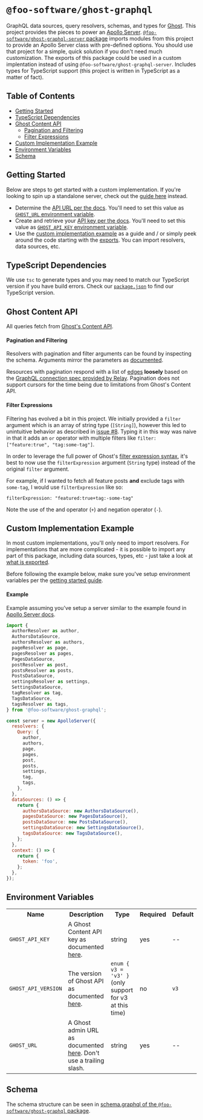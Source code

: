 # `@foo-software/ghost-graphql`

GraphQL data sources, query resolvers, schemas, and types for [Ghost](https://ghost.org/). This project provides the pieces to power an [Apollo Server](https://www.apollographql.com/docs/apollo-server/). [`@foo-software/ghost-graphql-server` package](https://github.com/foo-software/ghost-graphql/tree/master/packages/ghost-graphql-server) imports modules from this project to provide an Apollo Server class with pre-defined options. You should use that project for a simple, quick solution if you don't need much customization. The exports of this package could be used in a custom implentation instead of using `@foo-software/ghost-graphql-server`. Includes types for TypeScript support (this project is written in TypeScript as a matter of fact).

## Table of Contents

- [Getting Started](#getting-started)
- [TypeScript Dependencies](#typescript-dependencies)
- [Ghost Content API](#ghost-content-api)
  - [Pagination and Filtering](#pagination-and-filtering)
  - [Filter Expressions](#filter-expressions)
- [Custom Implementation Example](#custom-implementation-example)
- [Environment Variables](#environment-variables)
- [Schema](#schema)

## Getting Started

Below are steps to get started with a custom implementation. If you're looking to spin up a standalone server, check out the [guide here](packages/ghost-graphql-server#quick-start) instead.

- Determine the [API URL per the docs](https://ghost.org/docs/content-api/#url). You'll need to set this value as [`GHOST_URL` environment variable](https://github.com/foo-software/ghost-graphql/tree/master/packages/ghost-graphql#environment-variables).
- Create and retrieve your [API key per the docs](https://ghost.org/docs/content-api/#key). You'll need to set this value as [`GHOST_API_KEY` environment variable](https://github.com/foo-software/ghost-graphql/tree/master/packages/ghost-graphql#environment-variables).
- Use the [custom implementation example](#custom-implementation-example) as a guide and / or simply peek around the code starting with the [exports](src/index.ts). You can import resolvers, data sources, etc.

## TypeScript Dependencies

We use `tsc` to generate types and you may need to match our TypeScript version if you have build errors. Check our [`package.json`](./package.json) to find our TypeScript version.

## Ghost Content API

All queries fetch from [Ghost's Content API](https://ghost.org/docs/content-api).

#### Pagination and Filtering

Resolvers with pagination and filter arguments can be found by inspecting the schema. Arguments mirror the parameters as [documented](https://ghost.org/docs/content-api/#parameters).

Resources with pagination respond with a list of [edges](https://graphql.org/learn/pagination/#pagination-and-edges) **loosely** based on the [GraphQL connection spec provided by Relay](https://relay.dev/graphql/connections.htm). Pagination does not support cursors for the time being due to limitations from Ghost's Content API.

#### Filter Expressions

Filtering has evolved a bit in this project. We initially provided a `filter` argument which is an array of string type (`[String]`), however this led to unintuitive behavior as described in [issue #8](https://github.com/foo-software/ghost-graphql/issues/8). Typing it in this way was naive in that it adds an `or` operator with multiple filters like `filter: ["feature:true", "tag:some-tag"]`.

In order to leverage the full power of Ghost's [filter expression syntax](https://ghost.org/docs/content-api/#filtering), it's best to now use the `filterExpression` argument (`String` type) instead of the original `filter` argument.

For example, if I wanted to fetch all feature posts **and** exclude tags with `some-tag`, I would use `filterExpression` like so:

```
filterExpression: "featured:true+tag:-some-tag"
```

Note the use of the and operator (`+`) and negation operator (`-`).

## Custom Implementation Example

In most custom implementations, you'll only need to import resolvers. For implementations that are more complicated - it is possible to import any part of this package, including data sources, types, etc - just take a look at [what is exported](src/index.ts).

Before following the example below, make sure you've setup environment variables per the [getting started guide](#getting-started).

#### Example

Example assuming you've setup a server similar to the example found in [Apollo Server docs](https://www.apollographql.com/docs/apollo-server/data/data-sources/#accessing-data-sources-from-resolvers).

```javascript
import {
  authorResolver as author,
  AuthorsDataSource,
  authorsResolver as authors,
  pageResolver as page,
  pagesResolver as pages,
  PagesDataSource,
  postResolver as post,
  postsResolver as posts,
  PostsDataSource,
  settingsResolver as settings,
  SettingsDataSource,
  tagResolver as tag,
  TagsDataSource,
  tagsResolver as tags,
} from '@foo-software/ghost-graphql';

const server = new ApolloServer({
  resolvers: {
    Query: {
      author,
      authors,
      page,
      pages,
      post,
      posts,
      settings,
      tag,
      tags,
    },
  },
  dataSources: () => {
    return {
      authorsDataSource: new AuthorsDataSource(),
      pagesDataSource: new PagesDataSource(),
      postsDataSource: new PostsDataSource(),
      settingsDataSource: new SettingsDataSource(),
      tagsDataSource: new TagsDataSource(),
    };
  },
  context: () => {
    return {
      token: 'foo',
    };
  },
});
```

## Environment Variables

<table>
  <tr>
    <th>Name</th>
    <th>Description</th>
    <th>Type</th>
    <th>Required</th>
    <th>Default</th>
  </tr>
  <tr>
    <td><code>GHOST_API_KEY</code></td>
    <td>A Ghost Content API key as documented <a href="https://ghost.org/docs/content-api/#key">here</a>.</td>
    <td>string</td>
    <td>yes</td>
    <td>--</td>
  </tr>
  <tr>
    <td><code>GHOST_API_VERSION</code></td>
    <td>The version of Ghost API as documented <a href="https://ghost.org/docs/content-api/#path--version">here</a>.</td>
    <td><code>enum { v3 = 'v3' }</code>(only support for v3 at this time)</td>
    <td>no</td>
    <td><code>v3</code></td>
  </tr>
  <tr>
    <td><code>GHOST_URL</code></td>
    <td>A Ghost admin URL as documented <a href="https://ghost.org/docs/content-api/#url">here</a>. Don't use a trailing slash.</td>
    <td>string</td>
    <td>yes</td>
    <td>--</td>
  </tr>
</table>

## Schema

The schema structure can be seen in [schema.graphql of the `@foo-software/ghost-graphql` package](schema.graphql).
